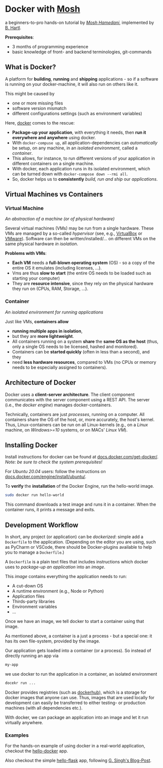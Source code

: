 # Docker with [Mosh](https://www.youtube.com/watch?v=pTFZFxd4hOI)
a beginners-to-pro hands-on tutorial by [*Mosh Hamedani*](codewithmosh.com), implemented by [B. Hartl](bhartl.github.io).

**Prerequisites**:
- 3 months of programming experience
- basic knowledge of front- and backend terminologies, git-commands

## What is Docker?
A platform for **building**, **running** and **shipping** applications - so if a software is running on your docker-machine, it will also run on others like it.

This might be caused by
- one or more missing files
- software version mismatch
- different configurations settings (such as environment variables)

Here, [docker](https://www.docker.com/) comes to the rescue:
- **Package-up your application**, with everything it needs, then **run it everywhere and anywhere** using docker.
- With `docker-compuse up`, all application-dependencies can _automatically_ be setup, on any machine, in an _isolated environment_, called a _container_.
- This allows, for instance, to run different versions of your application in different containers on a single machine.
- With docker, each application runs in its isolated environment, which can be turned down with `docker-compose down --rmi all`.
- So, docker helps us to **consistently** *build, run and ship* our *applications*.

## Virtual Machines vs Containers

### Virtual Machine 
_An abstraction of a machine (or of physical hardware)_

Several virtual machines (VMs) may be run from a single hardware. These VMs are managed by a so-called *hypervisor* (see, e.g., [VirtualBox](https://www.virtualbox.org/) or [VMware](https://www.vmware.com/)).
Software can then be written/installed/... on different VMs on the same physical hardware *in isolation*.

**Problems with VMs**:
- **Each VM** needs a **full-blown operating system** (OS) - so a copy of the entire OS it emulates (including licenses, ...).
- Vms are thus **slow to start** (the entire OS needs to be loaded such as starting your computer)
- They are **resource intensive**, since they rely on the physical hardware they run on (CPUs, RAM, Storage, ...).

### Container 
_An isolated environment for running applications_

Just like VMs, **containers allow**
- **running multiple apps in isolation**, 
- but they are **more lightweight**.
- All containers running on a system **share** the **same OS as the host** (thus, only a single OS needs to be licensed, hashed and monitored).
- Containers can be **started quickly** (often in less than a second), and they
- need **less hardware resources**, compared to VMs (no CPUs or memory needs to be especially assigned to containers).

## Architecture of Docker
Docker uses a **client-server architecture**. 
The client component communicates with the server component using a REST API. 
The server (i.e., the *docker engine*) manages docker-containers. 

Technically, containers are just *processes*, running on a computer.
All containers share the OS of the host, or, more accurately, the host's kernel.
Thus, Linux-containers can be run on all Linux-kernels (e.g., on a _Linux_ machine, on _Windows>=10_ systems, or on MACs' *Linux VM*).

## Installing Docker 
Install instructions for docker can be found at [docs.docker.com/get-docker/](https://docs.docker.com/get-docker/).
*Note: be sure to check the system prerequisites!*

For *Ubuntu 20.04* users: 
follow the instructions on [docs.docker.com/engine/install/ubuntu/](https://docs.docker.com/engine/install/ubuntu/).

To **verify** the **installation** of the Docker Engine, run the hello-world image.
```bash
sudo docker run hello-world
```

This command downloads a test image and runs it in a container. When the container runs, it prints a message and exits.

## Development Workflow
In short, any project (or application) can be *dockerized*:
 simple add a `Dockerfile` to the application.
(Depending on the editor you are using, such as PyCharm or VSCode, there should be Docker-plugins available to help you to manage a `Dockerfile`.)

A `Dockerfile` is a plain text files that includes instructions which docker uses to *package-up an application* into an *image*.

This *image* contains everything the application needs to run:
- A cut-down OS
- A runtime environment (e.g., Node or Python)
- Application files
- Thirds-party libraries
- Environment variables
- ...

Once we have an image, we tell docker to start a container using that image. 

As mentioned above, a container is a just a process - but a special one: 
it has its own file-system, provided by the image.

Our application gets loaded into a container (or a process).
So instead of directly running an app via
```bash
my-app
```
we use docker to run the application in a container, an isolated environment
```bash
docekr run ...
```

Docker provides registries (such as [dockerhub](https://hub.docker.com/)), which is a storage for docker images that anyone can use.
Thus, images that are used locally for development can easily be transferred to either testing- or production machines (with all dependencies etc.). 

With docker, we can package an application into an image and let it run virtually anywhere.

### Examples

For the hands-on example of using docker in a real-world application, checkout the [hello-docker](hello-docker) app.

Also checkout the simple [hello-flask](hello-flask) app, following [G. Singh's Blog-Post](https://towardsdatascience.com/docker-made-easy-for-data-scientists-b32efbc23165).